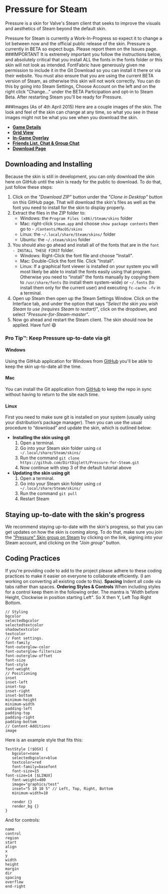 Pressure for Steam
==================
Pressure is a skin for Valve's Steam client that seeks to improve the visuals and aesthetics of Steam beyond the default skin.

Pressure for Steam is currently a Work-In-Progress so expect it to change a lot between now and the official public release of the skin. Pressure is currently in BETA so expect bugs. Please report them on the Issues page.
###IMPORTANT
It is extremely important you follow the instructions below, and absolutely critical that you install ALL the fonts in the fonts folder or this skin will not look as intended. FontFabric have generously given me permission to include it in the Git Download so you can install it there or via their website.
You must also ensure that you are using the current BETA version of Steam, as otherwise this skin will not work correctly. You can do this by going into Steam Settings, Choose Account on the left and on the right click "Change..." under the BETA Participation and opt-in to Steam Beta. After restarting Steam you'll be ready for Pressure.

###Images (As of 4th April 2015)
Here are a couple images of the skin. The look and feel of the skin can change at any time, so what you see in these images might not be what you see when you download the skin.
* [**Game Details**](http://ns1.onteh.net.au/pressureskin/game-details.png)
* [**Grid View**](http://ns1.onteh.net.au/pressureskin/game-grid.png)
* [**In-Game Overlay**](http://ns1.onteh.net.au/pressureskin/overlay.png)
* [**Friends List, Chat & Group Chat**](http://ns1.onteh.net.au/pressureskin/friends-and-chat.png)
* [**Download Page**](http://ns1.onteh.net.au/pressureskin/downloads-page.png)
## Downloading and Installing
Because the skin is still in development, you can only download the skin here on GitHub until the skin is ready for the public to download.  To do that, just follow these steps:

1. Click on the *"Download ZIP"* button under the *"Clone in Desktop"* button on this GitHub page. That will download the skin's files as well as the font you need to install for the skin to display properly.
2. Extract the files in the ZIP folder to:
	* Windows: the `Program Files (x86)/Steam/skins` folder
	* Mac: right-click `Steam.app` and choose `show package contents` then go to - `/Contents/MacOS/skins`
	* Linux: the `~/.local/share/Steam/skins/` folder
   * Ubuntu: the `~/.steam/skins` folder
3. You should also go ahead and install all of the fonts that are in the `font - INSTALL THESE FIRST` folder.
	* Windows: Right-Click the font file and choose "Install".
	* Mac: Double-Click the font file. Click "Install".
	* Linux: If a graphical font viewer is installed on your system you will most likely be able to install the fonts easily using that program. Otherwise you need to “install” the fonts manually by copying them to `/usr/share/fonts` (to install them system-wide) or `~/.fonts` (to install them only for the current user) and executing `fc-cache -fv` in a terminal.
4. Open up Steam then open up the Steam Settings Window. Click on the Interface tab, and under the option that says *"Select the skin you wish Steam to use (requires Steam to restart)"*, click on the dropdown, and select *"Pressure-for-Steam-master"*.
5. Now go ahead and restart the Steam client. The skin should now be applied. Have fun! :smile:

### Pro Tip™: Keep Pressure up-to-date via git
#### Windows
Using the GitHub application for Windows from [GitHub](https://windows.github.com) you'll be able to keep the skin up-to-date all the time.
#### Mac
You can install the Git application from [GitHub](https://mac.github.com) to keep the repo in sync without having to return to the site each time.
#### Linux
First you need to make sure git is installed on your system (usually using your distribution’s package manager). Then you can use the usual procedure to “download” and update the skin, which is outlined below:
- **Installing the skin using git**
   1. Open a terminal.
   2. Go into your Steam skin folder using `cd ~/.local/share/Steam/skins/`
   3. Run the command `git clone https://github.com/DirtDiglett/Pressure-for-Steam.git`
   4. Now continue with step 3 of the default tutorial above
- **Updating the skin using git**
   1. Open a terminal.
   2. Go into your Steam skin folder using `cd ~/.local/share/Steam/skins/`
   3. Run the command `git pull`
   4. Restart Steam
  

## Staying up-to-date with the skin's progress
We recommend staying up-to-date with the skin's progress, so that you can get updates on how the skin is coming along. To do that, make sure you join the ["Pressure" Skin group on Steam](http://steamcommunity.com/groups/pressureskin) by clicking on the link, signing into your Steam account, and clicking on the *"Join group"* button.


## Coding Practices
If you're providing code to add to the project please adhere to these coding practices to make it easier on everyone to collaborate efficiently. (I am working on converting all existing code to this).
**Spacing**
Indent all code via tabs rather than spaces.
**Ordering Styles & Controls**
When including styles for a control keep them in the following order. The mantra is 'Width before Height, Clockwise in position starting Left". So X then Y, Left Top Right Bottom.
```
// Styling
bgcolor
selectedbgcolor
selectedtextcolor
shadowtextcolor
textcolor
// Font settings.
font-family
font-outerglow-color
font-outerglow-filtersize
font-outerglow-offset
font-size
font-style
font-weight
// Positioning
inset
inset-left
inset-top
inset-right
inset-bottom
minimum-height
minimum-width
padding-left
padding-top
padding-right
padding-bottom
// Content-Additions
image
```
Here is an example style that fits this:
```
TestStyle [!$OSX] {
   bgcolor=none
   selectedbgcolor=blue
   textcolor=red
   font-family=basefont
   font-size=15
font-size=14 [$LINUX]
   font-weight=400
   image="graphics/test"
   inset="5 10 10 5" // Left, Top, Right, Bottom
   minimum-width=10
  
   render {}  
   render_bg {}
}
```
And for controls:
````
name
control
region
start
align
x
y
width
height
margin
dir
spacing
overflow
end-right
````
